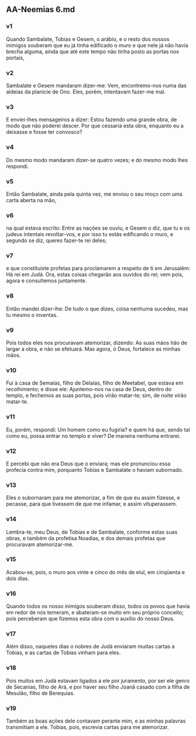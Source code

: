 ## AA-Neemias 6.md
### v1
 Quando Sambalate, Tobias e Gesem, o arábio, e o resto dos nossos inimigos souberam que eu já tinha edificado o muro e que nele já não havia brecha alguma, ainda que até este tempo não tinha posto as portas nos portais,
### v2
 Sambalate e Gesem mandaram dizer-me: Vem, encontremo-nos numa das aldeias da planície de Ono. Eles, porém, intentavam fazer-me mal.
### v3
 E enviei-lhes mensageiros a dizer: Estou fazendo uma grande obra, de modo que não poderei descer. Por que cessaria esta obra, enquanto eu a deixasse e fosse ter convosco?
### v4
 Do mesmo modo mandaram dizer-se quatro vezes; e do mesmo modo lhes respondi.
### v5
 Então Sambalate, ainda pela quinta vez, me enviou o seu moço com uma carta aberta na mão,
### v6
 na qual estava escrito: Entre as nações se ouviu, e Gesem o diz, que tu e os judeus intentais revoltar-vos, e por isso tu estás edificando o muro, e segundo se diz, queres fazer-te rei deles;
### v7
 e que constituíste profetas para proclamarem a respeito de ti em Jerusalém: Há rei em Judá. Ora, estas coisas chegarão aos ouvidos do rei; vem pois, agora e consultemos juntamente.
### v8
 Então mandei dizer-lhe: De tudo o que dizes, coisa nenhuma sucedeu, mas tu mesmo o inventas.
### v9
 Pois todos eles nos procuravam atemorizar, dizendo: As suas mãos hão de largar a obra, e não se efetuará. Mas agora, ó Deus, fortalece as minhas mãos.
### v10
 Fui à casa de Semaías, filho de Delaías, filho de Meetabel, que estava em recolhimento; e disse ele: Ajuntemo-nos na casa de Deus, dentro do templo, e fechemos as suas portas, pois virão matar-te; sim, de noite virão matar-te.
### v11
 Eu, porém, respondi: Um homem como eu fugiria? e quem há que, sendo tal como eu, possa entrar no templo e viver? De maneira nenhuma entrarei.
### v12
 E percebi que não era Deus que o enviara; mas ele pronunciou essa profecia contra mim, porquanto Tobias e Sambalate o haviam subornado.
### v13
 Eles o subornaram para me atemorizar, a fim de que eu assim fizesse, e pecasse, para que tivessem de que me infamar, e assim vituperassem.
### v14
 Lembra-te, meu Deus, de Tobias e de Sambalate, conforme estas suas obras, e também da profetisa Noadias, e dos demais profetas que procuravam atemorizar-me.
### v15
 Acabou-se, pois, o muro aos vinte e cinco do mês de elul, em cinqüenta e dois dias.
### v16
 Quando todos os nosso inimigos souberam disso, todos os povos que havia em redor de nós temeram, e abateram-se muito em seu próprio conceito; pois perceberam que fizemos esta obra com o auxílio do nosso Deus.
### v17
 Além disso, naqueles dias o nobres de Judá enviaram muitas cartas a Tobias, e as cartas de Tobias vinham para eles.
### v18
 Pois muitos em Judá estavam ligados a ele por juramento, por ser ele genro de Secanias, filho de Ará, e por haver seu filho Joanã casado com a filha de Mesulão, filho de Berequias.
### v19
 Também as boas ações dele contavam perante mim, e as minhas palavras transmitiam a ele. Tobias, pois, escrevia cartas para me atemorizar.
